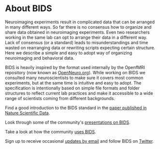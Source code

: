 ---
---

# About BIDS

Neuroimaging experiments result in complicated data that can be arranged in many different ways. So far there is no consensus how to organize and share data obtained in neuroimaging experiments. Even two researchers working in the same lab can opt to arrange their data in a different way. Lack of consensus (or a standard) leads to misunderstandings and time wasted on rearranging data or rewriting scripts expecting certain structure. Here we describe a simple and easy to adopt way of organizing neuroimaging and behavioral data.

BIDS is heavily inspired by the format used internally by the OpenfMRI repository (now known as [OpenNeuro.org](http://openneuro.org)). While working on BIDS we consulted many neuroscientists to make sure it covers most common experiments, but at the same time is intuitive and easy to adopt. The specification is intentionally based on simple file formats and folder structures to reflect current lab practices and make it accessible to a wide range of scientists coming from different backgrounds.

Find a good introduction to the BIDS standard in the [paper published in Nature Scientific Data](http://www.nature.com/articles/sdata201644).

Look through some of the community's [presentations on BIDS](https://osf.io/yn93h/).

Take a look at how the community [uses BIDS](https://medium.com/stanford-center-for-reproducible-neuroscience/bids-usage-survey-results-72637ff039c4).

Sign up to receive occasional [updates by email](https://docs.google.com/forms/d/1ZLi5qRTuX11KGK7qIidSdZvznFoXAqr2wh6003okv-0/edit) and follow BIDS on [Twitter](https://twitter.com/BIDSstandard?ref_src=twsrc%5Etfw).

